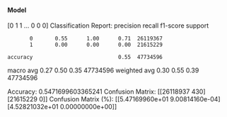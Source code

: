 #### Model
[0 1 1 ... 0 0 0]
Classification Report:
              precision    recall  f1-score   support

           0       0.55      1.00      0.71  26119367
           1       0.00      0.00      0.00  21615229

    accuracy                           0.55  47734596
   macro avg       0.27      0.50      0.35  47734596
weighted avg       0.30      0.55      0.39  47734596

Accuracy: 0.5471699603365241
Confusion Matrix:
[[26118937      430]
 [21615229        0]]
Confusion Matrix (%):
[[5.47169960e+01 9.00814160e-04]
 [4.52821032e+01 0.00000000e+00]]
